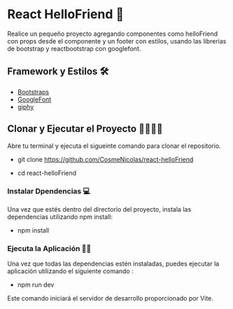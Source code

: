 # React HelloFriend 🤙

Realice un pequeño proyecto agregando componentes como helloFriend con props desde el componente y un footer con estilos, usando las librerias de bootstrap y reactbootstrap con googlefont.

## Framework y Estilos 🛠️

- [Bootstraps](https://react-bootstrap.github.io/) 
- [GoogleFont](https://fonts.google.com/)
- [giphy](https://giphy.com/)

## Clonar y Ejecutar el Proyecto 👨‍💻👨‍💻

Abre tu terminal y ejecuta el sigueinte comando para clonar el repositorio.

- git clone https://github.com/CosmeNicolas/react-helloFriend

- cd react-helloFriend



### Instalar Dpendencias 💻

Una vez que estés dentro del directorio del proyecto, instala las dependencias utilizando npm install:

- npm install


### Ejecuta la Aplicación 👨‍💻

Una vez que todas las dependencias estén instaladas, puedes ejecutar la aplicación utilizando el siguiente comando :

- npm run dev 

Este comando iniciará el servidor de desarrollo proporcionado por Vite.

